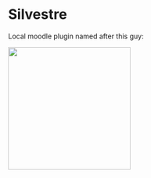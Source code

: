 # Silvestre

Local moodle plugin named after this guy:

<img src="https://images2.imgbox.com/68/ee/SAVBMJli_o.jpeg" width="250" height="auto">
